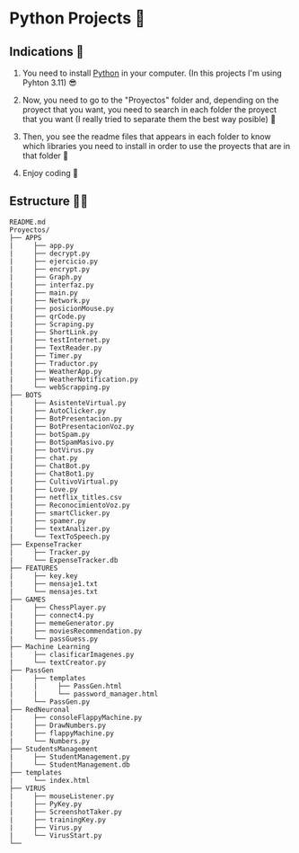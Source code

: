 # Python Projects :snake:

## Indications :hugs:

1. You need to install [Python](https://www.python.org/downloads/) in your computer. (In this projects I'm using Pyhton 3.11) :sunglasses:

2. Now, you need to go to the "Proyectos" folder and, depending on the proyect that you want, you need to search in each folder the proyect that you want (I really tried to separate them the best way posible) :thinking:

3. Then, you see the readme files that appears in each folder to know which libraries you need to install in order to use the proyects that are in that folder :monocle_face:

4. Enjoy coding :partying_face:

## Estructure :mechanic:

    README.md
    Proyectos/
    ├── APPS
    |     ├── app.py
    |     ├── decrypt.py
    |     ├── ejercicio.py
    |     ├── encrypt.py
    |     ├── Graph.py
    |     ├── interfaz.py
    |     ├── main.py
    |     ├── Network.py
    |     ├── posicionMouse.py
    |     ├── qrCode.py
    |     ├── Scraping.py
    |     ├── ShortLink.py
    |     ├── testInternet.py
    |     ├── TextReader.py
    |     ├── Timer.py
    |     ├── Traductor.py
    |     ├── WeatherApp.py
    |     ├── WeatherNotification.py
    |     └── webScrapping.py
    ├── BOTS
    |     ├── AsistenteVirtual.py
    |     ├── AutoClicker.py
    |     ├── BotPresentacion.py
    |     ├── BotPresentacionVoz.py
    |     ├── botSpam.py
    |     ├── BotSpamMasivo.py
    |     ├── botVirus.py
    |     ├── chat.py
    |     ├── ChatBot.py
    |     ├── ChatBot1.py
    |     ├── CultivoVirtual.py
    |     ├── Love.py
    |     ├── netflix_titles.csv
    |     ├── ReconocimientoVoz.py
    |     ├── smartClicker.py
    |     ├── spamer.py
    |     ├── textAnalizer.py
    |     └── TextToSpeech.py
    ├── ExpenseTracker
    |     ├── Tracker.py
    |     └── ExpenseTracker.db 
    ├── FEATURES
    |     ├── key.key
    |     ├── mensaje1.txt
    |     └── mensajes.txt
    ├── GAMES
    |     ├── ChessPlayer.py
    |     ├── connect4.py
    |     ├── memeGenerator.py
    |     ├── moviesRecommendation.py
    |     └── passGuess.py
    ├── Machine Learning
    |     ├── clasificarImagenes.py
    |     └── textCreator.py
    ├── PassGen
    |     ├── templates
    |     |     ├── PassGen.html
    |     |     └── password_manager.html
    |     └── PassGen.py
    ├── RedNeuronal
    |     ├── consoleFlappyMachine.py
    |     ├── DrawNumbers.py
    |     ├── flappyMachine.py
    |     └── Numbers.py 
    ├── StudentsManagement
    |     ├── StudentManagement.py
    |     └── StudentManagement.db 
    ├── templates
    |     └── index.html
    ├── VIRUS
    |     ├── mouseListener.py
    |     ├── PyKey.py
    |     ├── ScreenshotTaker.py
    |     ├── trainingKey.py
    |     ├── Virus.py
    |     └── VirusStart.py
    └──
